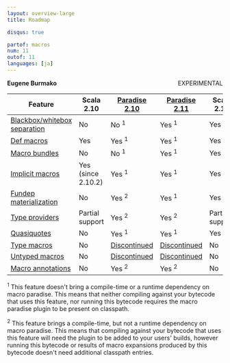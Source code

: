 ```yaml
---
layout: overview-large
title: Roadmap

disqus: true

partof: macros
num: 11
outof: 11
languages: [ja]
---
```


<span class="label warning" style="float: right;">EXPERIMENTAL</span>

**Eugene Burmako**

| Feature                                                                           | Scala 2.10         | [Paradise 2.10](/overviews/macros/paradise.html)                                         | [Paradise 2.11](/overviews/macros/paradise.html)                                          | Scala 2.11      |
|-----------------------------------------------------------------------------------|--------------------|------------------------------------------------------------------------------------------|-------------------------------------------------------------------------------------------|-----------------|
| [Blackbox/whitebox separation](/overviews/macros/blackbox-whitebox.html)          | No                 | No  <sup>1</sup>                                                                         | Yes <sup>1</sup>                                                                          | Yes             |
| [Def macros](/overviews/macros/overview.html)                                     | Yes                | Yes <sup>1</sup>                                                                         | Yes <sup>1</sup>                                                                          | Yes             |
| [Macro bundles](/overviews/macros/bundles.html)                                   | No                 | No  <sup>1</sup>                                                                         | Yes <sup>1</sup>                                                                          | Yes             |
| [Implicit macros](/overviews/macros/implicits.html)                               | Yes (since 2.10.2) | Yes <sup>1</sup>                                                                         | Yes <sup>1</sup>                                                                          | Yes             |
| [Fundep materialization](/overviews/macros/implicits.html#fundep_materialization) | No                 | Yes <sup>2</sup>                                                                         | Yes <sup>1</sup>                                                                          | Yes             |
| [Type providers](/overviews/macros/typeproviders.html)                            | Partial support    | Yes <sup>2</sup>                                                                         | Yes <sup>2</sup>                                                                          | Partial support |
| [Quasiquotes](/overviews/macros/quasiquotes.html)                                 | No                 | Yes <sup>1</sup>                                                                         | Yes <sup>1</sup>                                                                          | Yes             |
| [Type macros](/overviews/macros/typemacros.html)                                  | No                 | [Discontinued](http://scalamacros.org/news/2013/08/05/macro-paradise-2.0.0-snapshot.html)| [Discontinued](http://scalamacros.org/news/2013/08/05/macro-paradise-2.0.0-snapshot.html) | No              |
| [Untyped macros](/overviews/macros/untypedmacros.html)                            | No                 | [Discontinued](http://scalamacros.org/news/2013/08/05/macro-paradise-2.0.0-snapshot.html)| [Discontinued](http://scalamacros.org/news/2013/08/05/macro-paradise-2.0.0-snapshot.html) | No              |
| [Macro annotations](/overviews/macros/annotations.html)                           | No                 | Yes <sup>2</sup>                                                                         | Yes <sup>2</sup>                                                                          | No              |

<p><sup>1</sup> This feature doesn't bring a compile-time or a runtime dependency on macro paradise. This means that neither compiling against your bytecode that uses this feature, nor running this bytecode requires the macro paradise plugin to be present on classpath.</p>
<p><sup>2</sup> This feature brings a compile-time, but not a runtime dependency on macro paradise. This means that compiling against your bytecode that uses this feature will need the plugin to be added to your users' builds, however running this bytecode or results of macro expansions produced by this bytecode doesn't need additional classpath entries.</p>